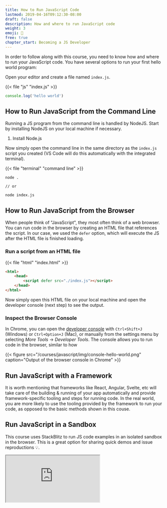 ```yaml
---
title: How to Run JavaScript Code
lastmod: 2019-04-16T09:12:30-08:00
draft: false
description: How and where to run JavaScript code
weight: 3
emoji: 🚀
free: true
chapter_start: Becoming a JS Developer
---
```


In order to follow along with this course, you need to know how and where to run your JavaScript code. You have several options to run your first hello world program:

Open your editor and create a file named `index.js`. 

{{< file "js" "index.js" >}}
```js
console.log('hello world')
```

## How to Run JavaScript from the Command Line

Running a JS program from the command line is handled by NodeJS. Start by installing NodeJS on your local machine if necessary. 

1. Install Node.js 

Now simply open the command line in the same directory as the `index.js` script you created (VS Code will do this automatically with the integrated terminal). 

{{< file "terminal" "command line" >}}
```text
node .

// or 

node index.js
```

## How to Run JavaScript from the Browser

When people think of "JavaScript", they most often think of a web browser. You can run code in the browser by creating an HTML file that references the script. In our case, we used the `defer` option, which will execute the JS after the HTML file is finished loading. 

### Run a script from an HTML file

{{< file "html" "index.html" >}}
```html
<html>
    <head>
        <script defer src="./index.js"></script>
    </head>
</html>
```

Now simply open this HTML file on your local machine and open the developer console (next step) to see the output. 

### Inspect the Browser Console

In Chrome, you can open the [developer console](https://developers.google.com/web/tools/chrome-devtools/console/) with `Ctrl+Shift+J` (Windows) or `Ctrl+Option+J` (Mac), or manually from the settings menu by selecting *More Tools* -> *Developer Tools*. The console allows you to run code in the browser, similar to how 

{{< figure src="/courses/javascript/img/console-hello-world.png" caption="Output of the browser console in Chrome" >}}


## Run JavaScript with a Framework

It is worth mentioning that frameworks like React, Angular, Svelte, etc will take care of the building & running of your app automatically and provide framework-specific tooling and steps for running code. In the real world, you are more likely to use the tooling provided by the framework to run your code, as opposed to the basic methods shown in this couse. 

## Run JavaScript in a Sandbox

This course uses StackBlitz to run JS code examples in an isolated sandbox in the browser. This is a great option for sharing quick demos and issue reproductions 💡. 

<div>
    <iframe class="frame-full" src="https://stackblitz.com/edit/js-survival-hello-world?embed=1&file=index.js"><iframe>
</div>
